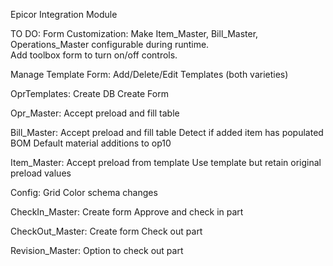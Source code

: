 ﻿Epicor Integration Module

TO DO:
Form Customization:
Make Item_Master, Bill_Master, Operations_Master configurable during runtime.  
Add toolbox form to turn on/off controls.

Manage Template Form:
Add/Delete/Edit Templates (both varieties)

OprTemplates:
Create DB
Create Form

Opr_Master:
Accept preload and fill table

Bill_Master:
Accept preload and fill table
Detect if added item has populated BOM
Default material additions to op10

Item_Master:
Accept preload from template
Use template but retain original preload values

Config:
Grid Color schema changes

CheckIn_Master:
Create form
Approve and check in part

CheckOut_Master:
Create form
Check out part

Revision_Master:
Option to check out part


